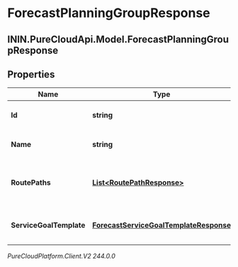 # ForecastPlanningGroupResponse

## ININ.PureCloudApi.Model.ForecastPlanningGroupResponse

## Properties

|Name | Type | Description | Notes|
|------------ | ------------- | ------------- | -------------|
| **Id** | **string** | The ID of the planning group | [optional] |
| **Name** | **string** | The name of the planning group | [optional] |
| **RoutePaths** | [**List&lt;RoutePathResponse&gt;**](RoutePathResponse) | Route path configuration for this planning group | [optional] |
| **ServiceGoalTemplate** | [**ForecastServiceGoalTemplateResponse**](ForecastServiceGoalTemplateResponse) | Service goals for this planning group | [optional] |



_PureCloudPlatform.Client.V2 244.0.0_
